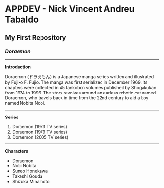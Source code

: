 # APPDEV - Nick Vincent Andreu Tabaldo
## My First Repository
### *Doraemon*
--- 
**Introduction**

Doraemon (ドラえもん) is a Japanese manga series written and illustrated by Fujiko F. Fujio. The manga was first serialized in December 1969. Its chapters were collected in 45 tankōbon volumes published by Shogakukan from 1974 to 1996. The story revolves around an earless robotic cat named Doraemon, who travels back in time from the 22nd century to aid a boy named Nobita Nobi.

---
**Series**
1. Doraemon (1973 TV series)
2. Doraemon (1979 TV series)
3. Doraemon (2005 TV series)

---
**Characters**
- Doraemon
- Nobi Nobita
- Suneo Honekawa
- Takeshi Gouda
- Shizuka Minamoto
